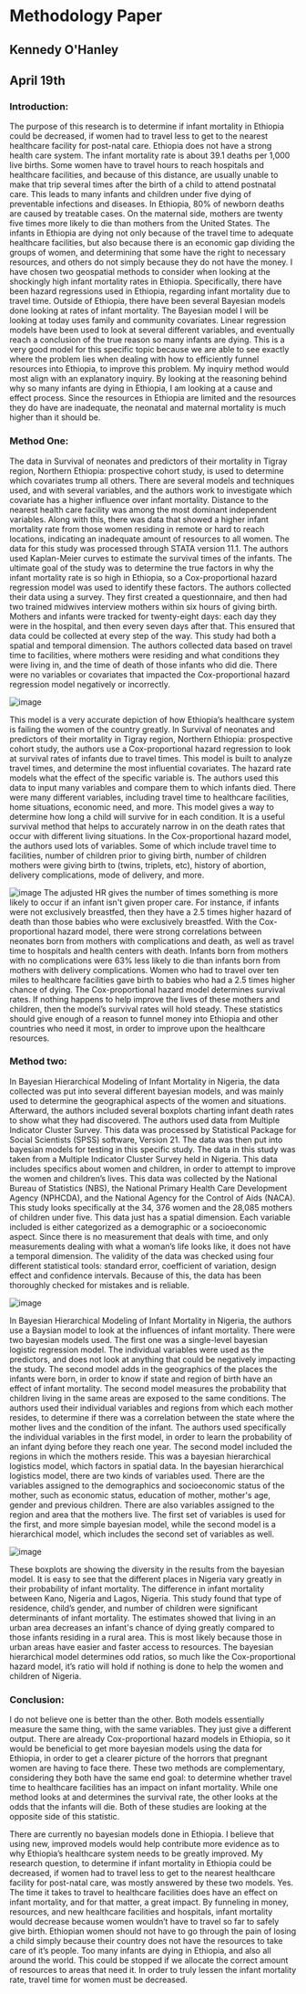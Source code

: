 # Methodology Paper
## Kennedy O'Hanley
## April 19th

### Introduction:

The purpose of this research is to determine if infant mortality in Ethiopia could be decreased, if women had to travel less to get to the nearest healthcare facility for post-natal care. Ethiopia does not have a strong health care system. The infant mortality rate is about 39.1 deaths per 1,000 live births. Some women have to travel hours to reach hospitals and healthcare facilities, and because of this distance, are usually unable to make that trip several times after the birth of a child to attend postnatal care. This leads to many infants and children under five dying of preventable infections and diseases. In Ethiopia, 80% of newborn deaths are caused by treatable cases. On the maternal side, mothers are twenty five times more likely to die than mothers from the United States. The infants in Ethiopia are dying not only because of the travel time to adequate healthcare facilities, but also because there is an economic gap dividing the groups of women, and determining that some have the right to necessary resources, and others do not simply because they do not have the money. I have chosen two geospatial methods to consider when looking at the shockingly high infant mortality rates in Ethiopia. Specifically, there have been hazard regressions used in Ethiopia, regarding infant mortality due to travel time. Outside of Ethiopia, there have been several Bayesian models done looking at rates of infant mortality. The Bayesian model I will be looking at today uses family and community covariates. Linear regression models have been used to look at several different variables, and eventually reach a conclusion of the true reason so many infants are dying. This is a very good model for this specific topic because we are able to see exactly where the problem lies when dealing with how to efficiently funnel resources into Ethiopia, to improve this problem. My inquiry method would most align with an explanatory inquiry. By looking at the reasoning behind why so many infants are dying in Ethiopia, I am looking at a cause and effect process. Since the resources in Ethiopia are limited and the resources they do have are inadequate, the neonatal and maternal mortality is much higher than it should be. 

### Method One:

The data in Survival of neonates and predictors of their mortality in Tigray region, Northern Ethiopia: prospective cohort study, is used to determine which covariates trump all others. There are several models and techniques used, and with several variables, and the authors work to investigate which covariate has a higher influence over infant mortality. Distance to the nearest health care facility was among the most dominant independent variables. Along with this, there was data that showed a higher infant mortality rate from those women residing in remote or hard to reach locations, indicating an inadequate amount of resources to all women. The data for this study was processed through STATA version 11.1. The authors used Kaplan-Meier curves to estimate the survival times of the infants. The ultimate goal of the study was to determine the true factors in why the infant mortality rate is so high in Ethiopia, so a Cox-proportional hazard regression model was used to identify these factors. The authors collected their data using a survey. They first created a questionnaire, and then had two trained midwives interview mothers within six hours of giving birth. Mothers and infants were tracked for twenty-eight days: each day they were in the hospital, and then every seven days after that. This ensured that data could be collected at every step of the way. This study had both a spatial and temporal dimension. The authors collected data based on travel time to facilities, where mothers were residing and what conditions they were living in, and the time of death of those infants who did die. There were no variables or covariates that impacted the Cox-proportional hazard regression model negatively or incorrectly.

![image](https://user-images.githubusercontent.com/60234984/79700653-3f16fb80-8265-11ea-9934-ced3d2822098.png)

 This model is a very accurate depiction of how Ethiopia’s healthcare system is failing the women of the country greatly.  In Survival of neonates and predictors of their mortality in Tigray region, Northern Ethiopia: prospective cohort study, the authors use a Cox-proportional hazard regression to look at survival rates of infants due to travel times. This model is built to analyze travel times, and determine the most influential covariates. The hazard rate models what the effect of the specific variable is. The authors used this data to input many variables and compare them to which infants died. There were many different variables, including travel time to healthcare facilities, home situations, economic need, and more. This model gives a way to determine how long a child will survive for in each condition. It is a useful survival method that helps to accurately narrow in on the death rates that occur with different living situations. In the Cox-proportional hazard model, the authors used lots of variables. Some of which include travel time to facilities, number of children prior to giving birth, number of children mothers were giving birth to (twins, triplets, etc), history of abortion, delivery complications, mode of delivery, and more. 

![image](https://user-images.githubusercontent.com/60234984/79700729-e3993d80-8265-11ea-8beb-42c6e0aebe32.png)
The adjusted HR gives the number of times something is more likely to occur if an infant isn't given proper care. For instance, if infants were not exclusively breastfed, then they have a 2.5 times higher hazard of death than those babies who were exclusively breastfed. With the Cox-proportional hazard model, there were strong correlations between neonates born from mothers with complications and death, as well as travel time to hospitals and health centers with death. Infants born from mothers with no complications were 63% less likely to die than infants born from mothers with delivery complications. Women who had to travel over ten miles to healthcare facilities gave birth to babies who had a 2.5 times higher chance of dying. The Cox-proportional hazard model determines survival rates. If nothing happens to help improve the lives of these mothers and children, then the model’s survival rates will hold steady. These statistics should give enough of a reason to funnel money into Ethiopia and other countries who need it most, in order to improve upon the healthcare resources. 

### Method two:

In Bayesian Hierarchical Modeling of Infant Mortality in Nigeria, the data collected was put into several different bayesian models, and was mainly used to determine the geographical aspects of the women and situations. Afterward, the authors included several boxplots charting infant death rates to show what they had discovered. The authors used data from Multiple Indicator Cluster Survey. This data was processed by Statistical Package for Social Scientists (SPSS) software, Version 21. The data was then put into bayesian models for testing in this specific study. The data in this study was taken from a Multiple Indicator Cluster Survey held in Nigeria. This data includes specifics about women and children, in order to attempt to improve the women and children’s lives. This data was collected by the National Bureau of Statistics (NBS), the National Primary Health Care Development Agency (NPHCDA), and the National Agency for the Control of Aids (NACA). This study looks specifically at the 34, 376 women and the 28,085 mothers of children under five. This data just has a spatial dimension. Each variable included is either categorized as a demographic or a socioeconomic aspect. Since there is no measurement that deals with time, and only measurements dealing with what a woman’s life looks like, it does not have a temporal dimension. The validity of the data was checked using four different statistical tools: standard error, coefficient of variation, design effect and confidence intervals. Because of this, the data has been thoroughly checked for mistakes and is reliable. 

![image](https://user-images.githubusercontent.com/60234984/79700777-3d9a0300-8266-11ea-9b46-cdd22fda7df5.png)

In Bayesian Hierarchical Modeling of Infant Mortality in Nigeria, the authors use a Baysian model to look at the influences of infant mortality. There were two bayesian models used. The first one was a single-level bayesian logistic regression model. The individual variables were used as the predictors, and does not look at anything that could be negatively impacting the study. The second model adds in the geographics of the places the infants were born, in order to know if state and region of birth have an effect of infant mortality. The second model measures the probability that children living in the same areas are exposed to the same conditions. The authors used their individual variables and regions from which each mother resides, to determine if there was a correlation between the state where the mother lives and the condition of the infant. The authors used specifically the individual variables in the first model, in order to learn the probability of an infant dying before they reach one year. The second model included the regions in which the mothers reside. This was a bayesian hierarchical logistics model, which factors in spatial data. In the bayesian hierarchical logistics model, there are two kinds of variables used. There are the variables assigned to the demographics and socioeconomic status of the mother, such as economic status, education of mother, mother's age, gender and previous children. There are also variables assigned to the region and area that the mothers live. The first set of variables is used for the first, and more simple bayesian model, while the second model is a hierarchical model, which includes the second set of variables as well. 

![image](https://user-images.githubusercontent.com/60234984/79700802-805bdb00-8266-11ea-94d3-5e54915713b1.png)

These boxplots are showing the diversity in the results from the bayesian model. It is easy to see that the different places in Nigeria vary greatly in their probability of infant mortality. The difference in infant mortality between Kano, Nigeria and Lagos, Nigeria. This study found that type of residence, child’s gender, and number of children were significant determinants of infant mortality. The estimates showed that living in an urban area decreases an infant's chance of dying greatly compared to those infants residing in a rural area. This is most likely because those in urban areas have easier and faster access to resources. The bayesian hierarchical model determines odd ratios, so much like the Cox-proportional hazard model, it’s ratio will hold if nothing is done to help the women and children of Nigeria. 

### Conclusion:

I do not believe one is better than the other. Both models essentially measure the same thing, with the same variables. They just give a different output. There are already Cox-proportional hazard models in Ethiopia, so it would be beneficial to get more bayesian models using the data for Ethiopia, in order to get a clearer picture of the horrors that pregnant women are having to face there. These two methods are complementary, considering they both have the same end goal: to determine whether travel time to healthcare facilities has an impact on infant mortality. While one method looks at and determines the survival rate, the other looks at the odds that the infants will die. Both of these studies are looking at the opposite side of this statistic. 

There are currently no bayesian models done in Ethiopia. I believe that using new, improved models would help contribute more evidence as to why Ethiopia’s healthcare system needs to be greatly improved. My research question, to determine if infant mortality in Ethiopia could be decreased, if women had to travel less to get to the nearest healthcare facility for post-natal care, was mostly answered by these two models. Yes. The time it takes to travel to healthcare facilities does have an effect on infant mortality, and for that matter, a great impact. By funneling in money, resources, and new healthcare facilities and hospitals, infant mortality would decrease because women wouldn’t have to travel so far to safely give birth. Ethiopian women should not have to go through the pain of losing a child simply because their country does not have the resources to take care of it’s people. Too many infants are dying in Ethiopia, and also all around the world. This could be stopped if we allocate the correct amount of resources to areas that need it. In order to truly lessen the infant mortality rate, travel time for women must be decreased. 

